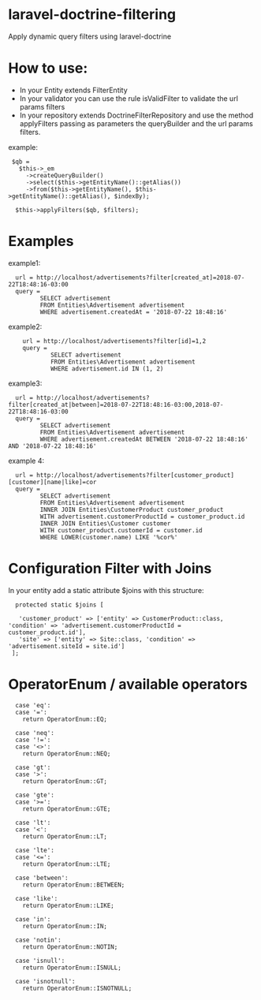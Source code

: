 # laravel-doctrine-filtering
Apply dynamic query filters using laravel-doctrine

# How to use:

- In your Entity extends FilterEntity
- In your validator you can use the rule isValidFilter to validate the url params filters
- In your repository extends DoctrineFilterRepository and use the method applyFilters passing as parameters the queryBuilder
and the url params filters.

example:

     $qb = 
       $this->_em
         ->createQueryBuilder()
         ->select($this->getEntityName()::getAlias())
         ->from($this->getEntityName(), $this->getEntityName()::getAlias(), $indexBy);

      $this->applyFilters($qb, $filters);

# Examples

example1:

      url = http://localhost/advertisements?filter[created_at]=2018-07-22T18:48:16-03:00
      query =
             SELECT advertisement
             FROM Entities\Advertisement advertisement
             WHERE advertisement.createdAt = '2018-07-22 18:48:16'
 
        
 example2:
 
        url = http://localhost/advertisements?filter[id]=1,2
        query = 
                SELECT advertisement
                FROM Entities\Advertisement advertisement
                WHERE advertisement.id IN (1, 2)

example3:

      url = http://localhost/advertisements?filter[created_at|between]=2018-07-22T18:48:16-03:00,2018-07-22T18:48:16-03:00
      query =
             SELECT advertisement
             FROM Entities\Advertisement advertisement
             WHERE advertisement.createdAt BETWEEN '2018-07-22 18:48:16' AND '2018-07-22 18:48:16'

example 4:

      url = http://localhost/advertisements?filter[customer_product][customer][name|like]=cor
      query =
             SELECT advertisement
             FROM Entities\Advertisement advertisement
             INNER JOIN Entities\CustomerProduct customer_product
             WITH advertisement.customerProductId = customer_product.id
             INNER JOIN Entities\Customer customer
             WITH customer_product.customerId = customer.id
             WHERE LOWER(customer.name) LIKE '%cor%'


# Configuration Filter with Joins

In your entity add a static attribute $joins with this structure:

      protected static $joins [

       'customer_product' => ['entity' => CustomerProduct::class, 'condition' => 'advertisement.customerProductId = customer_product.id'],
       'site' => ['entity' => Site::class, 'condition' => 'advertisement.siteId = site.id']
     ];

# OperatorEnum / available operators

      case 'eq':
      case '=':
        return OperatorEnum::EQ;

      case 'neq':
      case '!=':
      case '<>':
        return OperatorEnum::NEQ;

      case 'gt':
      case '>':
        return OperatorEnum::GT;

      case 'gte':
      case '>=':
        return OperatorEnum::GTE;

      case 'lt':
      case '<':
        return OperatorEnum::LT;

      case 'lte':
      case '<=':
        return OperatorEnum::LTE;

      case 'between':
        return OperatorEnum::BETWEEN;

      case 'like':
        return OperatorEnum::LIKE;

      case 'in':
        return OperatorEnum::IN;

      case 'notin':
        return OperatorEnum::NOTIN;

      case 'isnull':
        return OperatorEnum::ISNULL;

      case 'isnotnull':
        return OperatorEnum::ISNOTNULL;
        
